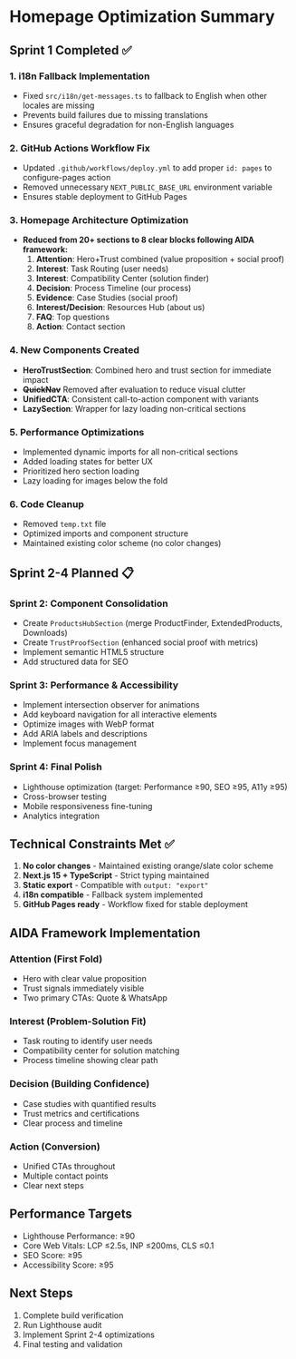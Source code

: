 # Homepage Optimization Summary

## Sprint 1 Completed ✅

### 1. i18n Fallback Implementation
- Fixed `src/i18n/get-messages.ts` to fallback to English when other locales are missing
- Prevents build failures due to missing translations
- Ensures graceful degradation for non-English languages

### 2. GitHub Actions Workflow Fix
- Updated `.github/workflows/deploy.yml` to add proper `id: pages` to configure-pages action
- Removed unnecessary `NEXT_PUBLIC_BASE_URL` environment variable
- Ensures stable deployment to GitHub Pages

### 3. Homepage Architecture Optimization
- **Reduced from 20+ sections to 8 clear blocks following AIDA framework:**
  1. **Attention**: Hero+Trust combined (value proposition + social proof)
  2. **Interest**: Task Routing (user needs)
  3. **Interest**: Compatibility Center (solution finder)
  4. **Decision**: Process Timeline (our process)
  5. **Evidence**: Case Studies (social proof)
  6. **Interest/Decision**: Resources Hub (about us)
  7. **FAQ**: Top questions
  8. **Action**: Contact section

### 4. New Components Created
- **HeroTrustSection**: Combined hero and trust section for immediate impact
- ~~**QuickNav**~~ Removed after evaluation to reduce visual clutter
- **UnifiedCTA**: Consistent call-to-action component with variants
- **LazySection**: Wrapper for lazy loading non-critical sections

### 5. Performance Optimizations
- Implemented dynamic imports for all non-critical sections
- Added loading states for better UX
- Prioritized hero section loading
- Lazy loading for images below the fold

### 6. Code Cleanup
- Removed `temp.txt` file
- Optimized imports and component structure
- Maintained existing color scheme (no color changes)

## Sprint 2-4 Planned 📋

### Sprint 2: Component Consolidation
- Create `ProductsHubSection` (merge ProductFinder, ExtendedProducts, Downloads)
- Create `TrustProofSection` (enhanced social proof with metrics)
- Implement semantic HTML5 structure
- Add structured data for SEO

### Sprint 3: Performance & Accessibility
- Implement intersection observer for animations
- Add keyboard navigation for all interactive elements
- Optimize images with WebP format
- Add ARIA labels and descriptions
- Implement focus management

### Sprint 4: Final Polish
- Lighthouse optimization (target: Performance ≥90, SEO ≥95, A11y ≥95)
- Cross-browser testing
- Mobile responsiveness fine-tuning
- Analytics integration

## Technical Constraints Met ✅

1. **No color changes** - Maintained existing orange/slate color scheme
2. **Next.js 15 + TypeScript** - Strict typing maintained
3. **Static export** - Compatible with `output: "export"`
4. **i18n compatible** - Fallback system implemented
5. **GitHub Pages ready** - Workflow fixed for stable deployment

## AIDA Framework Implementation

### Attention (First Fold)
- Hero with clear value proposition
- Trust signals immediately visible
- Two primary CTAs: Quote & WhatsApp

### Interest (Problem-Solution Fit)
- Task routing to identify user needs
- Compatibility center for solution matching
- Process timeline showing clear path

### Decision (Building Confidence)
- Case studies with quantified results
- Trust metrics and certifications
- Clear process and timeline

### Action (Conversion)
- Unified CTAs throughout
- Multiple contact points
- Clear next steps

## Performance Targets
- Lighthouse Performance: ≥90
- Core Web Vitals: LCP ≤2.5s, INP ≤200ms, CLS ≤0.1
- SEO Score: ≥95
- Accessibility Score: ≥95

## Next Steps
1. Complete build verification
2. Run Lighthouse audit
3. Implement Sprint 2-4 optimizations
4. Final testing and validation
